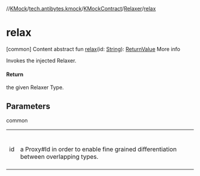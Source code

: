 //[KMock](../../../../index.md)/[tech.antibytes.kmock](../../index.md)/[KMockContract](../index.md)/[Relaxer](index.md)/[relax](relax.md)



# relax
[common]
Content
abstract fun [relax](relax.md)(id: [String](https://kotlinlang.org/api/latest/jvm/stdlib/kotlin/-string/index.html)): [ReturnValue](index.md)
More info


Invokes the injected Relaxer.



#### Return


the given Relaxer Type.



## Parameters

common

| | |
|---|---|
| <a name="tech.antibytes.kmock/KMockContract.Relaxer/relax/#kotlin.String/PointingToDeclaration/"></a>id| <a name="tech.antibytes.kmock/KMockContract.Relaxer/relax/#kotlin.String/PointingToDeclaration/"></a><br><br>a Proxy#Id in order to enable fine grained differentiation between overlapping types.<br><br>|
